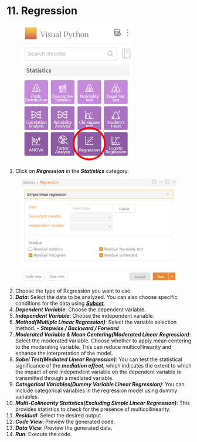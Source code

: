 # 11. Regression

<figure><img src="../.gitbook/assets/image (314).png" alt="" width="303"><figcaption></figcaption></figure>

1. Click on _**Regression**_ in the _**Statistics**_ category.

<figure><img src="../.gitbook/assets/image (315).png" alt="" width="563"><figcaption></figcaption></figure>

2. Choose the type of Regression you want to use.
3. _**Data**_: Select the data to be analyzed. You can also choose specific conditions for the data using [_**Subset**_](../data-analysis/5.-subset.md).
4. _**Dependent Variable**_: Choose the dependent variable.
5. _**Independent Variable**_: Choose the independent variable.
6. _**Method(Multiple Linear Regression)**_: Select the variable selection method. - _**Stepwise / Backward / Forward**_
7. _**Moderated Variable & Mean Centering(Moderated Linear Regression)**_: Select the moderated variable. Choose whether to apply mean centering to the moderating variable. This can reduce multicollinearity and enhance the interpretation of the model.
8. _**Sobel Test(Mediated Linear Regression)**_: You can test the statistical significance of the _**mediation effect**_, which indicates the extent to which the impact of one independent variable on the dependent variable is transmitted through a mediated variable.
9. _**Categorical Variables(Dummy Variable Linear Regression)**_: You can include categorical variables in the regression model using dummy variables.
10. _**Multi-Colinearity Statistics(Excluding Simple Linear Regression)**_: This provides statistics to check for the presence of multicollinearity.
11. _**Residual**_: Select the desired output.
12. _**Code View**_: Preview the generated code.
13. _**Data View**_: Preview the generated data.
14. _**Run**_: Execute the code.

